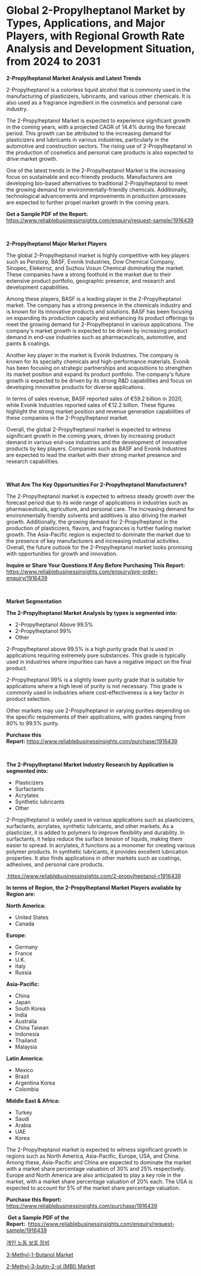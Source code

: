 <p><h1>Global 2-Propylheptanol Market by Types, Applications, and Major Players, with Regional Growth Rate Analysis and Development Situation, from 2024 to 2031</h1></p><p><strong>2-Propylheptanol Market Analysis and Latest Trends</strong></p>
<p><p>2-Propylheptanol is a colorless liquid alcohol that is commonly used in the manufacturing of plasticizers, lubricants, and various other chemicals. It is also used as a fragrance ingredient in the cosmetics and personal care industry.</p><p>The 2-Propylheptanol Market is expected to experience significant growth in the coming years, with a projected CAGR of 14.4% during the forecast period. This growth can be attributed to the increasing demand for plasticizers and lubricants in various industries, particularly in the automotive and construction sectors. The rising use of 2-Propylheptanol in the production of cosmetics and personal care products is also expected to drive market growth.</p><p>One of the latest trends in the 2-Propylheptanol Market is the increasing focus on sustainable and eco-friendly products. Manufacturers are developing bio-based alternatives to traditional 2-Propylheptanol to meet the growing demand for environmentally-friendly chemicals. Additionally, technological advancements and improvements in production processes are expected to further propel market growth in the coming years.</p></p>
<p><strong>Get a Sample PDF of the Report:&nbsp;</strong> <a href="https://www.reliablebusinessinsights.com/enquiry/request-sample/1916439">https://www.reliablebusinessinsights.com/enquiry/request-sample/1916439</a></p>
<p>&nbsp;</p>
<p><strong>2-Propylheptanol Major Market Players</strong></p>
<p><p>The global 2-Propylheptanol market is highly competitive with key players such as Perstorp, BASF, Evonik Industries, Dow Chemical Company, Sinopec, Elekeiroz, and Suzhou Vosun Chemical dominating the market. These companies have a strong foothold in the market due to their extensive product portfolio, geographic presence, and research and development capabilities.</p><p>Among these players, BASF is a leading player in the 2-Propylheptanol market. The company has a strong presence in the chemicals industry and is known for its innovative products and solutions. BASF has been focusing on expanding its production capacity and enhancing its product offerings to meet the growing demand for 2-Propylheptanol in various applications. The company's market growth is expected to be driven by increasing product demand in end-use industries such as pharmaceuticals, automotive, and paints & coatings.</p><p>Another key player in the market is Evonik Industries. The company is known for its specialty chemicals and high-performance materials. Evonik has been focusing on strategic partnerships and acquisitions to strengthen its market position and expand its product portfolio. The company's future growth is expected to be driven by its strong R&D capabilities and focus on developing innovative products for diverse applications.</p><p>In terms of sales revenue, BASF reported sales of €59.2 billion in 2020, while Evonik Industries reported sales of €12.2 billion. These figures highlight the strong market position and revenue generation capabilities of these companies in the 2-Propylheptanol market.</p><p>Overall, the global 2-Propylheptanol market is expected to witness significant growth in the coming years, driven by increasing product demand in various end-use industries and the development of innovative products by key players. Companies such as BASF and Evonik Industries are expected to lead the market with their strong market presence and research capabilities.</p></p>
<p>&nbsp;</p>
<p><strong>What Are The Key Opportunities For 2-Propylheptanol Manufacturers?</strong></p>
<p><p>The 2-Propylheptanol market is expected to witness steady growth over the forecast period due to its wide range of applications in industries such as pharmaceuticals, agriculture, and personal care. The increasing demand for environmentally friendly solvents and additives is also driving the market growth. Additionally, the growing demand for 2-Propylheptanol in the production of plasticizers, flavors, and fragrances is further fueling market growth. The Asia-Pacific region is expected to dominate the market due to the presence of key manufacturers and increasing industrial activities. Overall, the future outlook for the 2-Propylheptanol market looks promising with opportunities for growth and innovation.</p></p>
<p><strong>Inquire or Share Your Questions If Any Before Purchasing This Report:</strong> <a href="https://www.reliablebusinessinsights.com/enquiry/pre-order-enquiry/1916439">https://www.reliablebusinessinsights.com/enquiry/pre-order-enquiry/1916439</a></p>
<p>&nbsp;</p>
<p><strong>Market Segmentation</strong></p>
<p><strong>The 2-Propylheptanol Market Analysis by types is segmented into:</strong></p>
<p><ul><li>2-Propylheptanol Above 99.5%</li><li>2-Propylheptanol 99%</li><li>Other</li></ul></p>
<p><p>2-Propylheptanol above 99.5% is a high purity grade that is used in applications requiring extremely pure substances. This grade is typically used in industries where impurities can have a negative impact on the final product. </p><p>2-Propylheptanol 99% is a slightly lower purity grade that is suitable for applications where a high level of purity is not necessary. This grade is commonly used in industries where cost-effectiveness is a key factor in product selection. </p><p>Other markets may use 2-Propylheptanol in varying purities depending on the specific requirements of their applications, with grades ranging from 80% to 99.5% purity.</p></p>
<p><strong>Purchase this Report:&nbsp;</strong><a href="https://www.reliablebusinessinsights.com/purchase/1916439">https://www.reliablebusinessinsights.com/purchase/1916439</a></p>
<p>&nbsp;</p>
<p><strong>The 2-Propylheptanol Market Industry Research by Application is segmented into:</strong></p>
<p><ul><li>Plasticizers</li><li>Surfactants</li><li>Acrylates</li><li>Synthetic lubricants</li><li>Other</li></ul></p>
<p><p>2-Propylheptanol is widely used in various applications such as plasticizers, surfactants, acrylates, synthetic lubricants, and other markets. As a plasticizer, it is added to polymers to improve flexibility and durability. In surfactants, it helps reduce the surface tension of liquids, making them easier to spread. In acrylates, it functions as a monomer for creating various polymer products. In synthetic lubricants, it provides excellent lubrication properties. It also finds applications in other markets such as coatings, adhesives, and personal care products.</p></p>
<p><a href="https://www.reliablebusinessinsights.com/2-propylheptanol-r1916439">&nbsp;https://www.reliablebusinessinsights.com/2-propylheptanol-r1916439</a></p>
<p><strong>In terms of Region, the 2-Propylheptanol Market Players available by Region are:</strong></p>
<p>
    <p> <strong> North America: </strong>
        <ul>
            <li>United States</li>
            <li>Canada</li>
        </ul>
        </p> 
    <p> <strong> Europe: </strong>
        <ul>
            <li>Germany</li>
            <li>France</li>
            <li>U.K.</li>
            <li>Italy</li>
            <li>Russia</li>
        </ul>
        </p> 
    <p> <strong> Asia-Pacific: </strong>
        <ul>
            <li>China</li>
            <li>Japan</li>
            <li>South Korea</li>
            <li>India</li>
            <li>Australia</li>
            <li>China Taiwan</li>
            <li>Indonesia</li>
            <li>Thailand</li>
            <li>Malaysia</li>
        </ul>
        </p> 
    <p> <strong> Latin America: </strong>
        <ul>
            <li>Mexico</li>
            <li>Brazil</li>
            <li>Argentina Korea</li>
            <li>Colombia</li>
        </ul>
        </p> 
    <p> <strong> Middle East & Africa: </strong>
        <ul>
            <li>Turkey</li>
            <li>Saudi</li>
            <li>Arabia</li>
            <li>UAE</li>
            <li>Korea</li>
        </ul>
    </p>
    </p>
<p><p>The 2-Propylheptanol market is expected to witness significant growth in regions such as North America, Asia-Pacific, Europe, USA, and China. Among these, Asia-Pacific and China are expected to dominate the market with a market share percentage valuation of 30% and 25% respectively. Europe and North America are also anticipated to play a key role in the market, with a market share percentage valuation of 20% each. The USA is expected to account for 5% of the market share percentage valuation.</p></p>
<p><strong>Purchase this Report: </strong><a href="https://www.reliablebusinessinsights.com/purchase/1916439">https://www.reliablebusinessinsights.com/purchase/1916439</a></p>
<p>&nbsp;<strong>Get a Sample PDF of the Report:&nbsp;&nbsp;</strong><a href="https://www.reliablebusinessinsights.com/enquiry/request-sample/1916439">https://www.reliablebusinessinsights.com/enquiry/request-sample/1916439</a></p>
<p><strong></strong></p>
<p><p><a href="https://github.com/Tristiarton768456/Market-Research-Report-List-2/blob/main/9170042145289.md">개인 노동 보호 장비</a></p><p><a href="https://github.com/marthawweekle/Market-Research-Report-List-1/blob/main/3-methyl-1-butanol-market.md">3-Methyl-1-Butanol Market</a></p><p><a href="https://github.com/SheilaBruen2023/Market-Research-Report-List-1/blob/main/2-methyl-3-butin-2-ol-mbi-market.md">2-Methyl-3-butin-2-ol (MBI) Market</a></p></p>